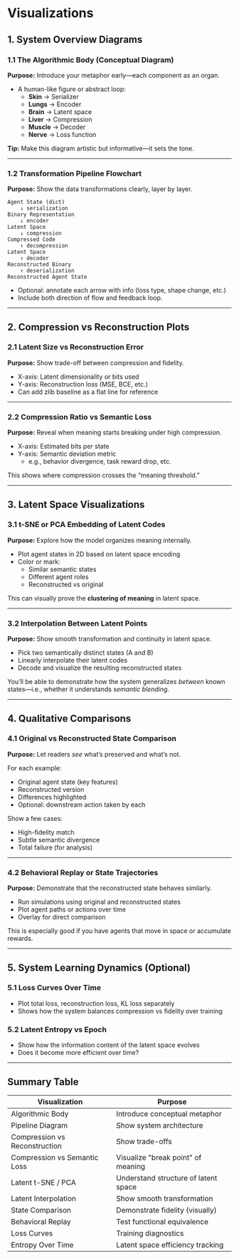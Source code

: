 # **Visualizations**

## **1. System Overview Diagrams**

### **1.1 The Algorithmic Body (Conceptual Diagram)**
**Purpose:** Introduce your metaphor early—each component as an organ.

- A human-like figure or abstract loop:
  - **Skin** → Serializer
  - **Lungs** → Encoder
  - **Brain** → Latent space
  - **Liver** → Compression
  - **Muscle** → Decoder
  - **Nerve** → Loss function

**Tip:** Make this diagram artistic but informative—it sets the tone.

---

### **1.2 Transformation Pipeline Flowchart**
**Purpose:** Show the data transformations clearly, layer by layer.

```plaintext
Agent State (dict)
    ↓ serialization
Binary Representation
    ↓ encoder
Latent Space
    ↓ compression
Compressed Code
    ↑ decompression
Latent Space
    ↑ decoder
Reconstructed Binary
    ↑ deserialization
Reconstructed Agent State
```

- Optional: annotate each arrow with info (loss type, shape change, etc.)
- Include both direction of flow and feedback loop.

---

## **2. Compression vs Reconstruction Plots**

### **2.1 Latent Size vs Reconstruction Error**
**Purpose:** Show trade-off between compression and fidelity.

- X-axis: Latent dimensionality or bits used
- Y-axis: Reconstruction loss (MSE, BCE, etc.)
- Can add zlib baseline as a flat line for reference

---

### **2.2 Compression Ratio vs Semantic Loss**
**Purpose:** Reveal when meaning starts breaking under high compression.

- X-axis: Estimated bits per state
- Y-axis: Semantic deviation metric
  - e.g., behavior divergence, task reward drop, etc.

This shows where compression crosses the “meaning threshold.”

---

## **3. Latent Space Visualizations**

### **3.1 t-SNE or PCA Embedding of Latent Codes**
**Purpose:** Explore how the model organizes meaning internally.

- Plot agent states in 2D based on latent space encoding
- Color or mark:
  - Similar semantic states
  - Different agent roles
  - Reconstructed vs original

This can visually prove the **clustering of meaning** in latent space.

---

### **3.2 Interpolation Between Latent Points**
**Purpose:** Show smooth transformation and continuity in latent space.

- Pick two semantically distinct states (A and B)
- Linearly interpolate their latent codes
- Decode and visualize the resulting reconstructed states

You’ll be able to demonstrate how the system generalizes *between* known states—i.e., whether it understands *semantic blending.*

---

## **4. Qualitative Comparisons**

### **4.1 Original vs Reconstructed State Comparison**
**Purpose:** Let readers *see* what’s preserved and what’s not.

For each example:
- Original agent state (key features)
- Reconstructed version
- Differences highlighted
- Optional: downstream action taken by each

Show a few cases:
- High-fidelity match
- Subtle semantic divergence
- Total failure (for analysis)

---

### **4.2 Behavioral Replay or State Trajectories**
**Purpose:** Demonstrate that the reconstructed state behaves similarly.

- Run simulations using original and reconstructed states
- Plot agent paths or actions over time
- Overlay for direct comparison

This is especially good if you have agents that move in space or accumulate rewards.

---

## **5. System Learning Dynamics (Optional)**

### **5.1 Loss Curves Over Time**
- Plot total loss, reconstruction loss, KL loss separately
- Shows how the system balances compression vs fidelity over training

### **5.2 Latent Entropy vs Epoch**
- Show how the information content of the latent space evolves
- Does it become more efficient over time?

---

## Summary Table

| Visualization | Purpose |
|---------------|---------|
| Algorithmic Body | Introduce conceptual metaphor |
| Pipeline Diagram | Show system architecture |
| Compression vs Reconstruction | Show trade-offs |
| Compression vs Semantic Loss | Visualize "break point" of meaning |
| Latent t-SNE / PCA | Understand structure of latent space |
| Latent Interpolation | Show smooth transformation |
| State Comparison | Demonstrate fidelity (visually) |
| Behavioral Replay | Test functional equivalence |
| Loss Curves | Training diagnostics |
| Entropy Over Time | Latent space efficiency tracking |
